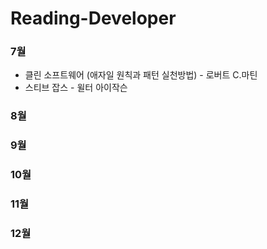 # Reading-Developer

### 7월
* 클린 소프트웨어 (애자일 원칙과 패턴 실천방법) - 로버트 C.마틴
* 스티브 잡스 - 윌터 아이작슨

### 8월

### 9월

### 10월

### 11월

### 12월
